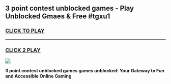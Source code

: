
## 3 point contest unblocked games - Play Unblocked Gmaes & Free #tgxu1
<h3>
<a href="https://news.freeplayer.one?title=3_point_contest_unblocked_games&ref=03M">CLICK TO PLAY</a></h3>
<hr>

<h3>
<a href="https://news.freeplayer.one?title=3_point_contest_unblocked_games&ref=03M">CLICK 2 PLAY</a>
  
</h3>

<a href="https://news.freeplayer.one?title=3_point_contest_unblocked_games&ref=03M"><img src="https://clearcache.store/games.png"></a>


**3 point contest unblocked games games unblocked: Your Gateway to Fun and Accessible Online Gaming**
